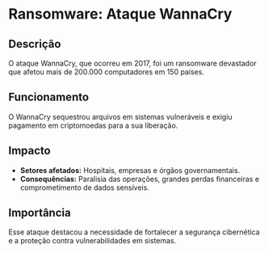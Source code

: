 # Ransomware: Ataque WannaCry

## Descrição

O ataque WannaCry, que ocorreu em 2017, foi um ransomware devastador que afetou mais de 200.000 computadores em 150 países.

## Funcionamento

O WannaCry sequestrou arquivos em sistemas vulneráveis e exigiu pagamento em criptomoedas para a sua liberação.

## Impacto

- **Setores afetados:** Hospitais, empresas e órgãos governamentais.
- **Consequências:** Paralisia das operações, grandes perdas financeiras e comprometimento de dados sensíveis.

## Importância

Esse ataque destacou a necessidade de fortalecer a segurança cibernética e a proteção contra vulnerabilidades em sistemas.
